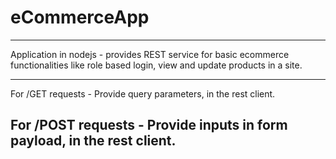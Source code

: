 # eCommerceApp
---------------------------------------------------------------------------------
Application in nodejs - provides REST service for basic ecommerce functionalities like role based login, view and update products in a site.

----------------------------------------------------------------------------------------
For /GET requests - Provide query parameters, in the rest client.

For /POST requests - Provide inputs in form payload, in the rest client.
----------------------------------------------------------------------------------------
